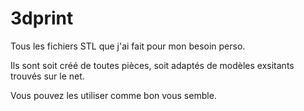 # 3dprint
Tous les fichiers STL que j'ai fait pour mon besoin perso.

Ils sont soit créé de toutes pièces, soit adaptés de modèles exsitants trouvés sur le net.

Vous pouvez les utiliser comme bon vous semble.
